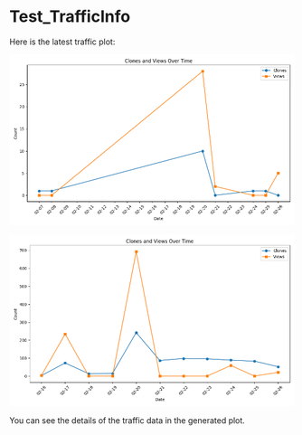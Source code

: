# Test_TrafficInfo

Here is the latest traffic plot:

![MatMul Intro Traffic Plot](https://raw.githubusercontent.com/XingzhenChen/Test_TrafficInfo/main/MatMul_Intro_TrafficPlot.png)

![Test Traffic Info Traffic Plot](https://raw.githubusercontent.com/XingzhenChen/Test_TrafficInfo/main/Test_TrafficInfo_TrafficPlot.png)


You can see the details of the traffic data in the generated plot.
